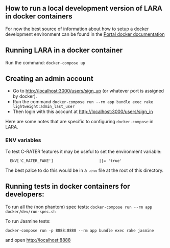 ## How to run a local development version of LARA in docker containers

For now the best source of information about how to setup a docker development environment can be found in the [Portal  docker documentation](https://github.com/concord-consortium/rigse/blob/master/docs/docker.md)

## Running LARA in a docker container

Run the command: `docker-compose up`

## Creating an admin account

- Go to [http://localhost:3000/users/sign_up](http://localhost:3000/users/sign_up) (or whatever port is assigned by docker).
- Run the command `docker-compose run --rm app bundle exec rake lightweight:admin_last_user`
- Then login with this account at [http://localhost:3000/users/sign_in](http://localhost:3000/users/sign_in)

Here are some notes that are specific to configuring `docker-compose` in LARA.

### ENV variables ###

To test C-RATER features it may be useful to set the environment variable:

      ENV['C_RATER_FAKE']                    ||= 'true'

The best palce to do this would be in a `.env` file at the root of this directory.


## Running tests in docker containers for developers:

To run all the (non phantom) spec tests:
`docker-compose run --rm app docker/dev/run-spec.sh`

To run Jasmine tests:

`docker-compose run -p 8888:8888 --rm app bundle exec rake jasmine`

and open [http://localhost:8888](http://localhost:8888)

